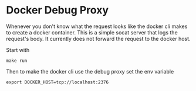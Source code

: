 Docker Debug Proxy
==================

Whenever you don't know what the request looks like the docker cli makes to
create a docker container. This is a simple socat server that logs the
request's body. It currently does not forward the request to the docker host.

Start with

	make run

Then to make the docker cli use the debug proxy set the env variable

	export DOCKER_HOST=tcp://localhost:2376
